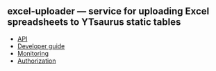 ## excel-uploader — service for uploading Excel spreadsheets to YTsaurus static tables

* [API](./docs/api.md)
* [Developer guide](./docs/developer_guide.md)
* [Monitoring](./docs/monitoring.md)
* [Authorization](./docs/auth.md)
